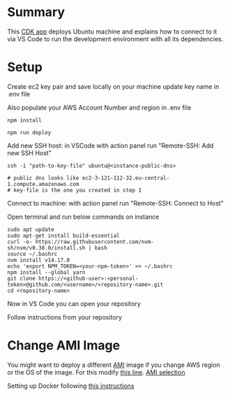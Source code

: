 # Summary

This [CDK app](https://github.com/aws/aws-cdk) deploys Ubuntu machine and explains how to connect to it via VS Code to run the development environment with all its dependencies.

# Setup

Create ec2 key pair and save locally on your machine
update key name in .env file

Also populate your AWS Account Number and region in .env file


```
npm install
```
```
npm run deploy
```

Add new SSH host: in VSCode with action panel run "Remote-SSH: Add new SSH Host"
```
ssh -i "path-to-key-file" ubuntu@<instance-public-dns> 

# public dns looks like ec2-3-121-112-32.eu-central-1.compute.amazonaws.com
# key-file is the one you created in step 1
```

Connect to machine: with action panel run "Remote-SSH: Connect to Host"

Open terminal and run below commands on instance
```
sudo apt update
sudo apt-get install build-essential
curl -o- https://raw.githubusercontent.com/nvm-sh/nvm/v0.38.0/install.sh | bash
source ~/.bashrc
nvm install v14.17.0
echo 'export NPM_TOKEN=<your-npm-token>' >> ~/.bashrc
npm install --global yarn
git clone https://<github-user>:<personal-token>@github.com/<username>/<repository-name>.git
cd <repository-name>
```

Now in VS Code you can open your repository

Follow instructions from your repository

# Change AMI Image

You might want to deploy a different [AMI](https://docs.aws.amazon.com/AWSEC2/latest/UserGuide/AMIs.html) image if you change AWS region or the OS of the image. For this modify [this line](https://github.com/almeynman/code-remote-ec2/blob/ac4dab34b32fab4689e4101eccf2442e65b24bfa/lib/code-remote-ec2-stack.ts#L47). [AMI selection](https://cloud-images.ubuntu.com/locator/ec2/)

Setting up Docker following [this instructions](https://docs.docker.com/engine/install/ubuntu/)
